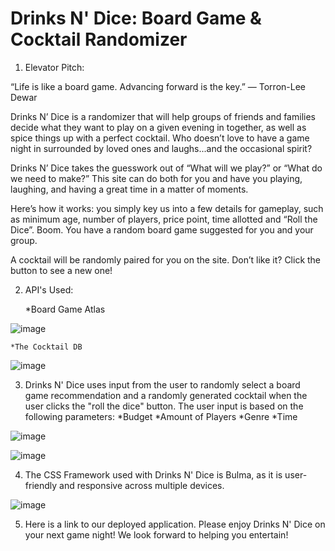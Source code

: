 # Drinks N' Dice: Board Game & Cocktail Randomizer

1. Elevator Pitch:
 

 “Life is like a board game. Advancing forward is the key.” 
― Torron-Lee Dewar

Drinks N’ Dice is a randomizer that will help groups of friends and families decide what they want to play on a given evening in together, as well as spice things up with a perfect cocktail. Who doesn’t love to have a game night in surrounded by loved ones and laughs...and the occasional spirit? 

Drinks N’ Dice takes the guesswork out of “What will we play?” or “What do we need to make?” This site can do both for you and have you playing, laughing, and having a great time in a matter of moments. 

Here’s how it works: you simply key us into a few details for gameplay, such as minimum age, number of players, price point, time allotted and “Roll the Dice”. Boom. You have a random board game suggested for you and your group.

A cocktail will be randomly paired for you on the site. Don’t like it? Click the button to see a new one!

2. API's Used:

    *Board Game Atlas
    
![image](https://user-images.githubusercontent.com/88806010/140671828-3695469f-0a65-467d-a7c2-9b2a850356de.png)

    *The Cocktail DB
    
![image](https://user-images.githubusercontent.com/88806010/140671914-ea465662-fb27-472a-82e6-2d3ea784e127.png)

3. Drinks N' Dice uses input from the user to randomly select a board game recommendation and a randomly generated cocktail when the user clicks the "roll the dice" button. The user input is based on the following parameters:
    *Budget
    *Amount of Players
    *Genre
    *Time 

![image](https://user-images.githubusercontent.com/88806010/140672627-ec0d4040-388e-4892-b02b-7891153c6c26.png)

![image](https://user-images.githubusercontent.com/88806010/140672662-4427d0fe-98bb-42ff-81ac-e22144f23702.png)


4. The CSS Framework used with Drinks N' Dice is Bulma, as it is user-friendly and responsive across multiple devices.

![image](https://user-images.githubusercontent.com/88806010/140672865-ed566c52-8539-4102-a349-9f1324c55128.png)

5. Here is a link to our deployed application. Please enjoy Drinks N' Dice on your next game night! We look forward to helping you entertain!
